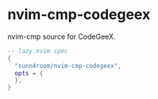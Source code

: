 # nvim-cmp-codegeex

nvim-cmp source for CodeGeeX.

```lua
-- lazy.nvim spec
{
  "sunn4room/nvim-cmp-codegeex",
  opts = {
  },
}
```
